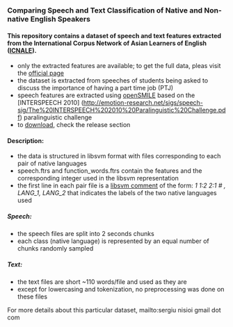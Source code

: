 ### Comparing Speech and Text Classification of Native and Non-native English Speakers

#### This repository contains a dataset of speech and text features extracted from the International Corpus Network of Asian Learners of English ([ICNALE](http://language.sakura.ne.jp/icnale/)).

- only the extracted features are available; to get the full data, pleas visit the [official page](http://language.sakura.ne.jp/icnale/download.html)
- the dataset is extracted from speeches of students being asked to discuss the importance of having a part time job (PTJ)
- speech features are extracted using [openSMILE](http://opensmile.audeering.com/) based on the [INTERSPEECH 2010] (http://emotion-research.net/sigs/speech-sig/The%20INTERSPEECH%202010%20Paralinguistic%20Challenge.pdf) paralinguistic challenge
- to [download](https://github.com/senisioi/speech-text-features/releases/download/v1/ICNALE_features.tar.gz), check the release section

#### Description:
- the data is structured in libsvm format with files corresponding to each pair of native languages
- speech.ftrs and function_words.ftrs contain the features and the corresponding integer used in the libsvm representation
- the first line in each pair file is a [libsvm comment](http://www.csie.ntu.edu.tw/~cjlin/libsvm/faq.html#f306) of the form: *1 1:2 2:1 \# , LANG_1, LANG_2* that indicates the labels of the two native languages used

##### Speech:
- the speech files are split into 2 seconds chunks
- each class (native language) is represented by an equal number of chunks randomly sampled

##### Text:
- the text files are short ~110 words/file and used as they are
- except for lowercasing and tokenization, no preprocessing was done on these files

For more details about this particular dataset, mailto:sergiu nisioi  gmail dot com
